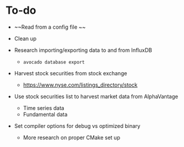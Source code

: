 # To-do
- ~~Read from a config file ~~
- Clean up

- Research importing/exporting data to and from InfluxDB
    - `avocado database export`

- Harvest stock securities from stock exchange
    - https://www.nyse.com/listings_directory/stock
- Use stock securities list to harvest market data from AlphaVantage
    - Time series data
    - Fundamental data

- Set compiler options for debug vs optimized binary
    - More research on proper CMake set up
